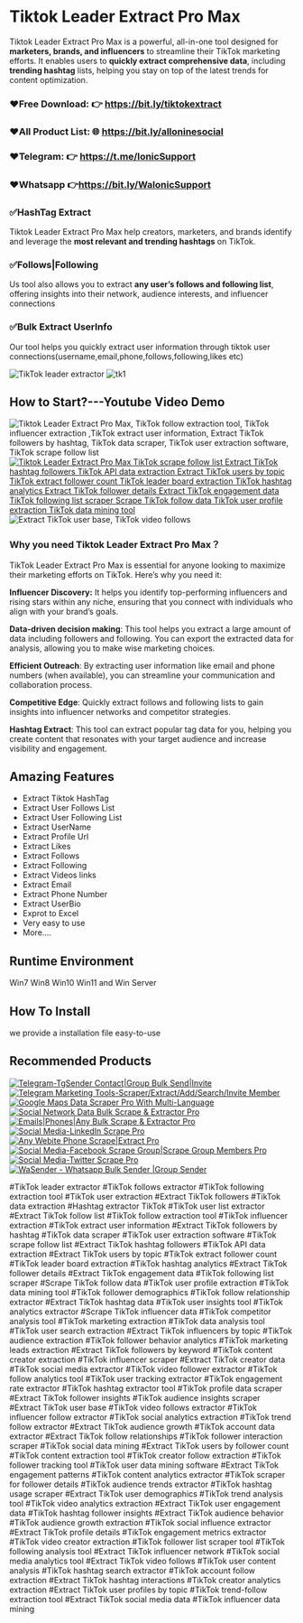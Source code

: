# Tiktok Leader Extract Pro Max 
<p>Tiktok Leader Extract Pro Max is a powerful, all-in-one tool designed for <strong>marketers, brands, and influencers</strong> to streamline their TikTok marketing efforts.
It enables users to <strong>quickly extract comprehensive data</strong>, including <strong>trending hashtag</strong> lists, 
helping you stay on top of the latest trends for content optimization.</p>

### ❤️Free Download: 👉  https://bit.ly/tiktokextract
### ❤️All Product List: 🌐 https://bit.ly/alloninesocial
### ❤️Telegram:           👉 https://t.me/IonicSupport   
### ❤️Whatsapp          👉https://bit.ly/WaIonicSupport

<h3><strong>✅HashTag Extract</strong></h3>
<p>Tiktok Leader Extract Pro Max help creators, marketers, and brands identify and leverage the <strong>most relevant and trending hashtags</strong> on TikTok.</p>

<h3><strong>✅Follows|Following</strong></h3>
<p>Us tool also allows you to extract <strong>any user’s follows and following list</strong>, offering insights into their network, audience interests, and influencer connections</p>

<h3><strong>✅Bulk Extract UserInfo</strong></h3>
<p>Our tool helps you quickly extract user information through tiktok user connections(username,email,phone,follows,following,likes etc)</p>

<img src="https://i.ibb.co/26j6MCf/tk1.png" alt="TikTok leader extractor" />
<img src="https://i.ibb.co/26j6MCf/tk1.png" alt="tk1" border="0">

<h2><strong>How to Start?---Youtube Video Demo</strong></h2>
<img src="https://i.ibb.co/xzxBQWw/ytbdemo.png" alt="Tiktok Leader Extract Pro Max, TikTok follow extraction tool, TikTok influencer extraction ,TikTok extract user information, Extract TikTok followers by hashtag, TikTok data scraper, TikTok user extraction software, TikTok scrape follow list" />
 <a href="https://youtu.be/qUn54RAAGtM">
       <img src="https://i.ibb.co/S0yZv2r/watchbtn.jpg" alt="Tiktok Leader Extract Pro Max TikTok scrape follow list Extract TikTok hashtag followers TikTok API data extraction Extract TikTok users by topic TikTok extract follower count TikTok leader board extraction TikTok hashtag analytics Extract TikTok follower details Extract TikTok engagement data TikTok following list scraper Scrape TikTok follow data TikTok user profile extraction TikTok data mining tool" />
    </a>

<img src="https://i.ibb.co/nb7kr1C/tk2.jpg" alt="Extract TikTok user base, TikTok video follows" />	
	
<h3><strong> Why you need Tiktok Leader Extract Pro Max？</strong></h3>
<p>TikTok Leader Extract Pro Max is essential for anyone looking to maximize their marketing efforts on TikTok. Here’s why you need it:</p>
<p><strong>Influencer Discovery:</strong> It helps you identify top-performing influencers and rising stars within any niche, ensuring that you 
connect with individuals who align with your brand’s goals.</p>
<p><strong>Data-driven decision making</strong>: This tool helps you extract a large amount of data including followers and following. 
You can export the extracted data for analysis, allowing you to make wise marketing choices.</p>
<p><strong>Efficient Outreach</strong>: By extracting user information like email and phone numbers (when available), 
you can streamline your communication and collaboration process.</p>
<p><strong>Competitive Edge</strong>: Quickly extract follows and following lists to gain insights into influencer networks and competitor strategies.</p>
<p><strong>Hashtag Extract</strong>: This tool can extract popular tag data for you, helping you create content that resonates with your target audience
 and increase visibility and engagement.</p>
 
 
<h2><strong>Amazing Features</strong></h2>
<ul><li>Extract Tiktok HashTag</li>
	<li>Extract User Follows List</li>
	<li>Extract User Following List</li>
	<li>Extract UserName</li>
	<li>Extract Profile Url</li>
	<li>Extract Likes</li>
	<li>Extract Follows</li>
	<li>Extract Following</li>
	<li>Extract Videos links</li>
	<li>Extract Email</li>
	<li>Extract Phone Number</li>
	<li>Extract UserBio</li>
	<li>Exprot to Excel</li>
	<li>Very easy to use</li>
    <li>More....</li>
</ul>


<h2><strong>Runtime Environment</strong></h2>
<p>Win7 Win8 Win10 Win11 and Win Server</P>

 <h2><strong> How To Install</strong></h2>
<p>we provide a installation file  easy-to-use</p>

 
 
 
 <h2><strong>Recommended Products</strong></h2>
    <a href="https://codecanyon.net/item/tgsender-contactgroup-sender/37945922" rel="nofollow">
      <img src="https://i.ibb.co/rwy1yH4/01tg-sender.png" alt="Telegram-TgSender Contact|Group Bulk Send|Invite" border="0"/>
    </a><a href="https://codecanyon.net/item/telegram-marketer-tools-6/33837496" rel="nofollow">
  <img src="https://i.ibb.co/VYrDCBJ/02temaket.png" alt="Telegram Marketing Tools-Scraper/Extract/Add/Search/Invite Member" border="0"/>
     </a>
	 <a href="https://codecanyon.net/item/google-maps-data-scraper-pro/34319381" rel="nofollow">
         <img src="https://i.ibb.co/Y8my8sL/03-gmap.png" alt="Google Maps Data Scraper Pro With Multi-Language" border="0"/>
     </a>
	 
<a href="https://codecanyon.net/item/social-network-data-assistant/35762445" rel="nofollow">
         <img src="https://i.ibb.co/K2pH0jN/03-social.jpg" alt="Social Network Data Bulk Scrape & Extractor Pro" border="0"/>
     </a>
	 
<a href="https://codecanyon.net/item/email-bulk-searchextractadd-tools/35506368" rel="nofollow">
         <img src="https://i.ibb.co/cJJWSqk/04-email.jpg" alt="Emails|Phones|Any Bulk Scrape & Extractor Pro" border="0"/>
     </a>
	 
 <a href="https://codecanyon.net/item/social-medialinkedin-scrape-pro/36804538" rel="nofollow">
        <img src="https://i.ibb.co/B6fmV3g/04-linked.jpg" alt="Social Media-LinkedIn Scrape Pro" border="0"/>
     </a>

 <a href="https://codecanyon.net/item/any-webite-phone-scrapeextract-pro/36886578" rel="nofollow">
       <img src="https://i.ibb.co/TwjVt5N/06-phonescrape.jpg" alt="Any Webite Phone Scrape|Extract Pro" border="0"/>
     </a>
	 
<a href="https://codecanyon.net/item/social-mediafacebook-groups-extractscrape-pro/36784128" rel="nofollow">
       <img src="https://i.ibb.co/9Zyz0bX/07-facebook.jpg" alt="Social Media-Facebook Scrape Group|Scrape Group Members Pro" border="0"/>
     </a>


<a href="https://codecanyon.net/item/social-mediatwitter-scrape-pro/36702645" rel="nofollow">
       <img src="https://i.ibb.co/TRrtvBc/08-twitter.jpg" alt="Social Media-Twitter Scrape Pro" border="0"/>
      </a>
	  
<a href="https://codecanyon.net/item/wasender-whatsapp-bulk-sender-group-sender/36924764" rel="nofollow">
       <img src="https://i.ibb.co/6JbZW4V/wa-send.jpg" alt="WaSender - Whatsapp Bulk Sender |Group Sender" border="0"/>
      </a>

#TikTok leader extractor
#TikTok follows extractor
#TikTok following extraction tool
#TikTok user extraction
#Extract TikTok followers
#TikTok data extraction
#Hashtag extractor TikTok
#TikTok user list extractor
#Extract TikTok follow list
#TikTok follow extraction tool
#TikTok influencer extraction
#TikTok extract user information
#Extract TikTok followers by hashtag
#TikTok data scraper
#TikTok user extraction software
#TikTok scrape follow list
#Extract TikTok hashtag followers
#TikTok API data extraction
#Extract TikTok users by topic
#TikTok extract follower count
#TikTok leader board extraction
#TikTok hashtag analytics
#Extract TikTok follower details
#Extract TikTok engagement data
#TikTok following list scraper
#Scrape TikTok follow data
#TikTok user profile extraction
#TikTok data mining tool
#TikTok follower demographics
#TikTok follow relationship extractor
#Extract TikTok hashtag data
#TikTok user insights tool
#TikTok analytics extractor
#Scrape TikTok influencer data
#TikTok competitor analysis tool
#TikTok marketing extraction
#TikTok data analysis tool
#TikTok user search extraction
#Extract TikTok influencers by topic
#TikTok audience extraction
#TikTok follower behavior analytics
#TikTok marketing leads extraction
#Extract TikTok followers by keyword
#TikTok content creator extraction
#TikTok influencer scraper
#Extract TikTok creator data
#TikTok social media extractor
#TikTok video follower extractor
#TikTok follow analytics tool
#TikTok user tracking extractor
#TikTok engagement rate extractor
#TikTok hashtag extractor tool
#TikTok profile data scraper
#Extract TikTok follower insights
#TikTok audience insights scraper
#Extract TikTok user base
#TikTok video follows extractor
#TikTok influencer follow extractor
#TikTok social analytics extraction
#TikTok trend follow extractor
#Extract TikTok audience growth
#TikTok account data extractor
#Extract TikTok follow relationships
#TikTok follower interaction scraper
#TikTok social data mining
#Extract TikTok users by follower count
#TikTok content extraction tool
#TikTok creator follow extraction
#TikTok follower tracking tool
#TikTok user data mining software
#Extract TikTok engagement patterns
#TikTok content analytics extractor
#TikTok scraper for follower details
#TikTok audience trends extractor
#TikTok hashtag usage scraper
#Extract TikTok user demographics
#TikTok trend analysis tool
#TikTok video analytics extraction
#Extract TikTok user engagement data
#TikTok hashtag follower insights
#Extract TikTok audience behavior
#TikTok audience growth extraction
#TikTok social influence extractor
#Extract TikTok profile details
#TikTok engagement metrics extractor
#TikTok video creator extraction
#TikTok follower list scraper tool
#TikTok following analysis tool
#Extract TikTok influencer network
#TikTok social media analytics tool
#Extract TikTok video follows
#TikTok user content analysis
#TikTok hashtag search extractor
#TikTok account follow extraction
#Extract TikTok hashtag interactions
#TikTok creator analytics extraction
#Extract TikTok user profiles by topic
#TikTok trend-follow extraction tool
#Extract TikTok social media data
#TikTok influencer data mining
